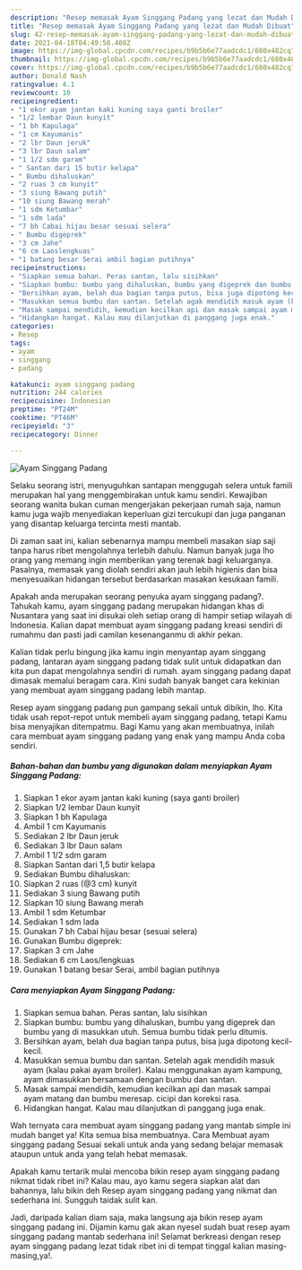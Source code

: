 ```yaml
---
description: "Resep memasak Ayam Singgang Padang yang lezat dan Mudah Dibuat"
title: "Resep memasak Ayam Singgang Padang yang lezat dan Mudah Dibuat"
slug: 42-resep-memasak-ayam-singgang-padang-yang-lezat-dan-mudah-dibuat
date: 2021-04-18T04:49:58.408Z
image: https://img-global.cpcdn.com/recipes/b9b5b6e77aadcdc1/680x482cq70/ayam-singgang-padang-foto-resep-utama.jpg
thumbnail: https://img-global.cpcdn.com/recipes/b9b5b6e77aadcdc1/680x482cq70/ayam-singgang-padang-foto-resep-utama.jpg
cover: https://img-global.cpcdn.com/recipes/b9b5b6e77aadcdc1/680x482cq70/ayam-singgang-padang-foto-resep-utama.jpg
author: Donald Nash
ratingvalue: 4.1
reviewcount: 10
recipeingredient:
- "1 ekor ayam jantan kaki kuning saya ganti broiler"
- "1/2 lembar Daun kunyit"
- "1 bh Kapulaga"
- "1 cm Kayumanis"
- "2 lbr Daun jeruk"
- "3 lbr Daun salam"
- "1 1/2 sdm garam"
- " Santan dari 15 butir kelapa"
- " Bumbu dihaluskan"
- "2 ruas 3 cm kunyit"
- "3 siung Bawang putih"
- "10 siung Bawang merah"
- "1 sdm Ketumbar"
- "1 sdm lada"
- "7 bh Cabai hijau besar sesuai selera"
- " Bumbu digeprek"
- "3 cm Jahe"
- "6 cm Laoslengkuas"
- "1 batang besar Serai ambil bagian putihnya"
recipeinstructions:
- "Siapkan semua bahan. Peras santan, lalu sisihkan"
- "Siapkan bumbu: bumbu yang dihaluskan, bumbu yang digeprek dan bumbu yang di masukkan utuh. Semua bumbu tidak perlu ditumis."
- "Bersihkan ayam, belah dua bagian tanpa putus, bisa juga dipotong kecil-kecil."
- "Masukkan semua bumbu dan santan. Setelah agak mendidih masuk ayam (kalau pakai ayam broiler). Kalau menggunakan ayam kampung, ayam dimasukkan bersamaan dengan bumbu dan santan."
- "Masak sampai mendidih, kemudian kecilkan api dan masak sampai ayam matang dan bumbu meresap. cicipi dan koreksi rasa."
- "Hidangkan hangat. Kalau mau dilanjutkan di panggang juga enak."
categories:
- Resep
tags:
- ayam
- singgang
- padang

katakunci: ayam singgang padang 
nutrition: 244 calories
recipecuisine: Indonesian
preptime: "PT24M"
cooktime: "PT46M"
recipeyield: "3"
recipecategory: Dinner

---
```



![Ayam Singgang Padang](https://img-global.cpcdn.com/recipes/b9b5b6e77aadcdc1/680x482cq70/ayam-singgang-padang-foto-resep-utama.jpg)

Selaku seorang istri, menyuguhkan santapan menggugah selera untuk famili merupakan hal yang menggembirakan untuk kamu sendiri. Kewajiban seorang  wanita bukan cuman mengerjakan pekerjaan rumah saja, namun kamu juga wajib menyediakan keperluan gizi tercukupi dan juga panganan yang disantap keluarga tercinta mesti mantab.

Di zaman  saat ini, kalian sebenarnya mampu membeli masakan siap saji tanpa harus ribet mengolahnya terlebih dahulu. Namun banyak juga lho orang yang memang ingin memberikan yang terenak bagi keluarganya. Pasalnya, memasak yang diolah sendiri akan jauh lebih higienis dan bisa menyesuaikan hidangan tersebut berdasarkan masakan kesukaan famili. 



Apakah anda merupakan seorang penyuka ayam singgang padang?. Tahukah kamu, ayam singgang padang merupakan hidangan khas di Nusantara yang saat ini disukai oleh setiap orang di hampir setiap wilayah di Indonesia. Kalian dapat membuat ayam singgang padang kreasi sendiri di rumahmu dan pasti jadi camilan kesenanganmu di akhir pekan.

Kalian tidak perlu bingung jika kamu ingin menyantap ayam singgang padang, lantaran ayam singgang padang tidak sulit untuk didapatkan dan kita pun dapat mengolahnya sendiri di rumah. ayam singgang padang dapat dimasak memalui beragam cara. Kini sudah banyak banget cara kekinian yang membuat ayam singgang padang lebih mantap.

Resep ayam singgang padang pun gampang sekali untuk dibikin, lho. Kita tidak usah repot-repot untuk membeli ayam singgang padang, tetapi Kamu bisa menyajikan ditempatmu. Bagi Kamu yang akan membuatnya, inilah cara membuat ayam singgang padang yang enak yang mampu Anda coba sendiri.

<!--inarticleads1-->

##### Bahan-bahan dan bumbu yang digunakan dalam menyiapkan Ayam Singgang Padang:

1. Siapkan 1 ekor ayam jantan kaki kuning (saya ganti broiler)
1. Siapkan 1/2 lembar Daun kunyit
1. Siapkan 1 bh Kapulaga
1. Ambil 1 cm Kayumanis
1. Sediakan 2 lbr Daun jeruk
1. Sediakan 3 lbr Daun salam
1. Ambil 1 1/2 sdm garam
1. Siapkan  Santan dari 1,5 butir kelapa
1. Sediakan  Bumbu dihaluskan:
1. Siapkan 2 ruas (@3 cm) kunyit
1. Sediakan 3 siung Bawang putih
1. Siapkan 10 siung Bawang merah
1. Ambil 1 sdm Ketumbar
1. Sediakan 1 sdm lada
1. Gunakan 7 bh Cabai hijau besar (sesuai selera)
1. Gunakan  Bumbu digeprek:
1. Siapkan 3 cm Jahe
1. Sediakan 6 cm Laos/lengkuas
1. Gunakan 1 batang besar Serai, ambil bagian putihnya




<!--inarticleads2-->

##### Cara menyiapkan Ayam Singgang Padang:

1. Siapkan semua bahan. Peras santan, lalu sisihkan
1. Siapkan bumbu: bumbu yang dihaluskan, bumbu yang digeprek dan bumbu yang di masukkan utuh. Semua bumbu tidak perlu ditumis.
1. Bersihkan ayam, belah dua bagian tanpa putus, bisa juga dipotong kecil-kecil.
1. Masukkan semua bumbu dan santan. Setelah agak mendidih masuk ayam (kalau pakai ayam broiler). Kalau menggunakan ayam kampung, ayam dimasukkan bersamaan dengan bumbu dan santan.
1. Masak sampai mendidih, kemudian kecilkan api dan masak sampai ayam matang dan bumbu meresap. cicipi dan koreksi rasa.
1. Hidangkan hangat. Kalau mau dilanjutkan di panggang juga enak.




Wah ternyata cara membuat ayam singgang padang yang mantab simple ini mudah banget ya! Kita semua bisa membuatnya. Cara Membuat ayam singgang padang Sesuai sekali untuk anda yang sedang belajar memasak ataupun untuk anda yang telah hebat memasak.

Apakah kamu tertarik mulai mencoba bikin resep ayam singgang padang nikmat tidak ribet ini? Kalau mau, ayo kamu segera siapkan alat dan bahannya, lalu bikin deh Resep ayam singgang padang yang nikmat dan sederhana ini. Sungguh taidak sulit kan. 

Jadi, daripada kalian diam saja, maka langsung aja bikin resep ayam singgang padang ini. Dijamin kamu gak akan nyesel sudah buat resep ayam singgang padang mantab sederhana ini! Selamat berkreasi dengan resep ayam singgang padang lezat tidak ribet ini di tempat tinggal kalian masing-masing,ya!.


